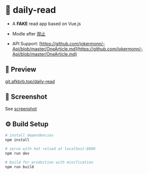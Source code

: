 # 📖 daily-read

- A **FAKE** read app based on Vue.js

- Modle after [观止](https://www.wandoujia.com/apps/com.meiriyiwen.app)

- API Support: [https://github.com/jokermonn/-Api/blob/master/OneArticle.md](https://github.com/jokermonn/-Api/blob/master/OneArticle.md)

## 👀 Preview
[git.afkbrb.top/daily-read](http://git.afkbrb.top/daily-read)

## 🔳 Screenshot
See [screenshot](https://github.com/2w6f8c/daily-read/tree/master/screenshot)

## ⚙ Build Setup

``` bash
# install dependencies
npm install

# serve with hot reload at localhost:8080
npm run dev

# build for production with minification
npm run build
```




